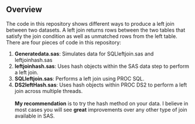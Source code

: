 ## Overview
The code in this repository shows different ways to produce a left join between two datasets.  A left join returns rows between the two tables that satisfy the join condition as well as unmatched rows from the left table. 
There are four pieces of code in this repository:</br>  
1) <b>Generatedata.sas</b>: Simulates data for SQLleftjoin.sas and leftjoinhash.sas  </br>
2) <b>leftjoinhash.sas</b>: Uses hash objects within the SAS data step to perform a left join. 
3) <b>SQLleftjoin.sas</b>: Performs a left join using PROC SQL.
4) <b>DS2leftHash.sas</b>: Uses hash objects within PROC DS2 to perform a left join across multiple threads.</br>  
<b>My recommendation</b> is to try the hash method on your data.  I believe in most cases you will see <b>great</b> improvements over any other type of join available in SAS.  
